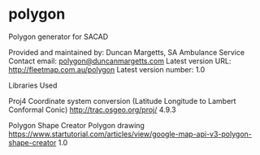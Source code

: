 # polygon
Polygon generator for SACAD


Provided and maintained by: Duncan Margetts, SA Ambulance Service
Contact email: polygon@duncanmargetts.com
Latest version URL: http://fleetmap.com.au/polygon
Latest version number: 1.0


Libraries Used

Proj4
Coordinate system conversion (Latitude Longitude to Lambert Conformal Conic)
http://trac.osgeo.org/proj/
4.9.3


Polygon Shape Creator
Polygon drawing
https://www.startutorial.com/articles/view/google-map-api-v3-polygon-shape-creator
1.0





